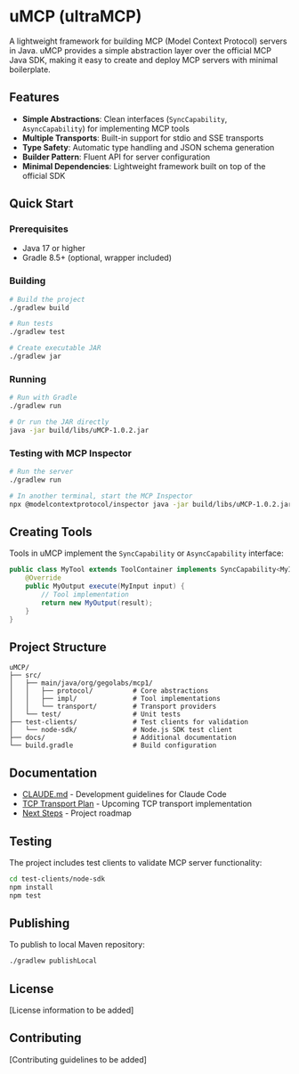 # uMCP (ultraMCP)

A lightweight framework for building MCP (Model Context Protocol) servers in Java. uMCP provides a simple abstraction layer over the official MCP Java SDK, making it easy to create and deploy MCP servers with minimal boilerplate.

## Features

- **Simple Abstractions**: Clean interfaces (`SyncCapability`, `AsyncCapability`) for implementing MCP tools
- **Multiple Transports**: Built-in support for stdio and SSE transports
- **Type Safety**: Automatic type handling and JSON schema generation
- **Builder Pattern**: Fluent API for server configuration
- **Minimal Dependencies**: Lightweight framework built on top of the official SDK

## Quick Start

### Prerequisites

- Java 17 or higher
- Gradle 8.5+ (optional, wrapper included)

### Building

```bash
# Build the project
./gradlew build

# Run tests
./gradlew test

# Create executable JAR
./gradlew jar
```

### Running

```bash
# Run with Gradle
./gradlew run

# Or run the JAR directly
java -jar build/libs/uMCP-1.0.2.jar
```

### Testing with MCP Inspector

```bash
# Run the server
./gradlew run

# In another terminal, start the MCP Inspector
npx @modelcontextprotocol/inspector java -jar build/libs/uMCP-1.0.2.jar
```

## Creating Tools

Tools in uMCP implement the `SyncCapability` or `AsyncCapability` interface:

```java
public class MyTool extends ToolContainer implements SyncCapability<MyInput, MyOutput> {
    @Override
    public MyOutput execute(MyInput input) {
        // Tool implementation
        return new MyOutput(result);
    }
}
```

## Project Structure

```
uMCP/
├── src/
│   ├── main/java/org/gegolabs/mcp1/
│   │   ├── protocol/          # Core abstractions
│   │   ├── impl/              # Tool implementations
│   │   └── transport/         # Transport providers
│   └── test/                  # Unit tests
├── test-clients/              # Test clients for validation
│   └── node-sdk/              # Node.js SDK test client
├── docs/                      # Additional documentation
└── build.gradle               # Build configuration
```

## Documentation

- [CLAUDE.md](docs/CLAUDE.md) - Development guidelines for Claude Code
- [TCP Transport Plan](docs/TCP_TRANSPORT_IMPLEMENTATION_PLAN.md) - Upcoming TCP transport implementation
- [Next Steps](docs/NEXT_STEPS.md) - Project roadmap

## Testing

The project includes test clients to validate MCP server functionality:

```bash
cd test-clients/node-sdk
npm install
npm test
```

## Publishing

To publish to local Maven repository:

```bash
./gradlew publishLocal
```

## License

[License information to be added]

## Contributing

[Contributing guidelines to be added]